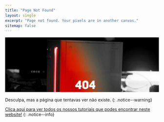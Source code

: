 ```yaml
---
title: "Page Not Found"
layout: single
excerpt: "Page not found. Your pixels are in another canvas."
sitemap: false
---
```


![404](/images/404.jpg)

Desculpa, mas a página que tentavas ver não existe.
{: .notice--warning}

[Clica aqui para ver todos os nossos tutoriais que podes encontrar neste website!](site-navigation)
{: .notice--info}
